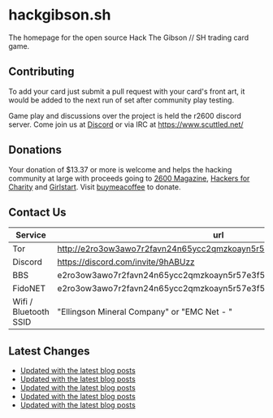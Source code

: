 # hackgibson.sh
The homepage for the open source Hack The Gibson // SH trading card game.


## Contributing

To add your card just submit a pull request with your card's front art, it would be added to the next run of set after community play testing.

Game play and discussions over the project is held the r2600 discord server. Come join us at [Discord](https://discord.com/invite/9hABUzz) or via IRC at https://www.scuttled.net/


## Donations

Your donation of $13.37 or more is welcome and helps the hacking community at large with proceeds going to [2600 Magazine](https://2600.com/), [Hackers for Charity](https://hackersforcharity.org) and [Girlstart](https://girlstart.org).  Visit [buymeacoffee](https://www.buymeacoffee.com/hackgibson.sh) to donate.


## Contact Us

Service | url
-|-
Tor | http://e2ro3ow3awo7r2favn24n65ycc2qmzkoayn5r57e3f56nvjwdcgg32ad.onion
Discord | https://discord.com/invite/9hABUzz
BBS | e2ro3ow3awo7r2favn24n65ycc2qmzkoayn5r57e3f56nvjwdcgg32ad.onion:23
FidoNET | e2ro3ow3awo7r2favn24n65ycc2qmzkoayn5r57e3f56nvjwdcgg32ad.onion:24554
Wifi / Bluetooth SSID | "Ellingson Mineral Company" or "EMC Net - <fidonet address>"

## Latest Changes
<!-- BLOG-POST-LIST:START -->
- [Updated with the latest blog posts](https://github.com/DFW2600/hackgibson.sh/commit/9337ee2e708eb19483628d9dcb506f7fcda56fa3)
- [Updated with the latest blog posts](https://github.com/DFW2600/hackgibson.sh/commit/f09e0e505b2592c487917ad2d135b49b4d730566)
- [Updated with the latest blog posts](https://github.com/DFW2600/hackgibson.sh/commit/7d08ec9af3ece217e58279d75058b544529345ca)
- [Updated with the latest blog posts](https://github.com/DFW2600/hackgibson.sh/commit/1bd0d77e6d9210a7007e88bcfbe4b94d655cdec3)
- [Updated with the latest blog posts](https://github.com/DFW2600/hackgibson.sh/commit/a8474fc8fa4a91055abf2b5d108c4aa5183f8f82)
<!-- BLOG-POST-LIST:END -->
